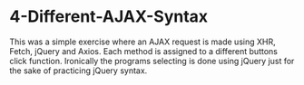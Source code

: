 # 4-Different-AJAX-Syntax
This was a simple exercise where an AJAX request is made using XHR, Fetch, jQuery and Axios.
Each method is assigned to a different buttons click function. Ironically the programs selecting is done using jQuery
just for the sake of practicing jQuery syntax. 
